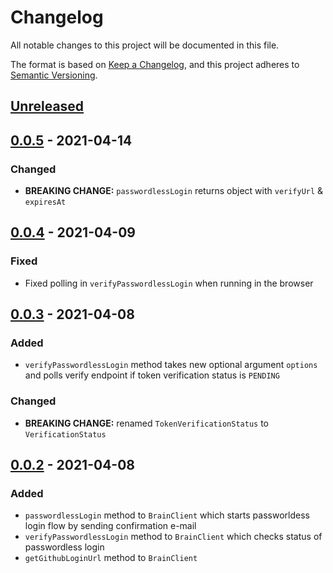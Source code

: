 # Changelog

All notable changes to this project will be documented in this file.

The format is based on [Keep a Changelog](https://keepachangelog.com/en/1.0.0/),
and this project adheres to [Semantic Versioning](https://semver.org/spec/v2.0.0.html).

## [Unreleased]

## [0.0.5] - 2021-04-14

### Changed

- **BREAKING CHANGE:** `passwordlessLogin` returns object with `verifyUrl` & `expiresAt`

## [0.0.4] - 2021-04-09

### Fixed

- Fixed polling in `verifyPasswordlessLogin` when running in the browser

## [0.0.3] - 2021-04-08

### Added

- `verifyPasswordlessLogin` method takes new optional argument `options` and polls verify endpoint if token verification status is `PENDING`

### Changed

- **BREAKING CHANGE:** renamed `TokenVerificationStatus` to `VerificationStatus`

## [0.0.2] - 2021-04-08

### Added

- `passwordlessLogin` method to `BrainClient` which starts passworldess login flow by sending confirmation e-mail
- `verifyPasswordlessLogin` method to `BrainClient` which checks status of passwordless login
- `getGithubLoginUrl` method to `BrainClient`

[unreleased]: https://github.com/superfaceai/brain-client/compare/v0.0.5...HEAD
[0.0.5]: https://github.com/superfaceai/brain-client/compare/v0.0.4...v0.0.5
[0.0.4]: https://github.com/superfaceai/brain-client/compare/v0.0.3...v0.0.4
[0.0.3]: https://github.com/superfaceai/brain-client/compare/v0.0.2...v0.0.3
[0.0.2]: https://github.com/superfaceai/brain-client/compare/v0.0.1...v0.0.2
